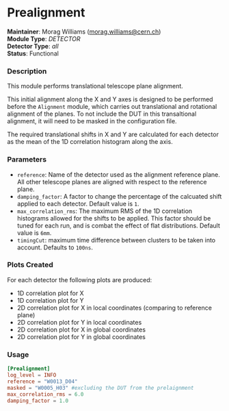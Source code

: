# Prealignment
**Maintainer**: Morag Williams (<morag.williams@cern.ch>)   
**Module Type**: *DETECTOR*  
**Detector Type**: *all*  
**Status**: Functional   

### Description
This module performs translational telescope plane alignment.

This initial alignment along the X and Y axes is designed to be performed before the `Alignment` module, which carries out translational and rotational alignment of the planes. To not include the DUT in this transaltional alignment, it will need to be masked in the configuration file.

The required translational shifts in X and Y are calculated for each detector as the mean of the 1D correlation histogram along the axis.

### Parameters
* `reference`: Name of the detector used as the alignment reference plane. All other telescope planes are aligned with respect to the reference plane.
* `damping_factor`: A factor to change the percentage of the calcuated shift applied to each detector. Default value is `1`.
* `max_correlation_rms`: The maximum RMS of the 1D correlation histograms allowed for the shifts to be applied. This factor should be tuned for each run, and is combat the effect of flat distributions. Default value is `6mm`.
* `timingCut`: maximum time difference between clusters to be taken into account. Defaults to `100ns`.

### Plots Created
For each detector the following plots are produced:

* 1D correlation plot for X
* 1D correlation plot for Y
* 2D correlation plot for X in local coordinates (comparing to reference plane)
* 2D correlation plot for Y in local coordinates
* 2D correlation plot for X in global coordinates
* 2D correlation plot for Y in global coordinates

### Usage
```toml
[Prealignment]
log_level = INFO
reference = "W0013_D04"
masked = "W0005_H03" #excluding the DUT from the prelaignment
max_correlation_rms = 6.0
damping_factor = 1.0
```
